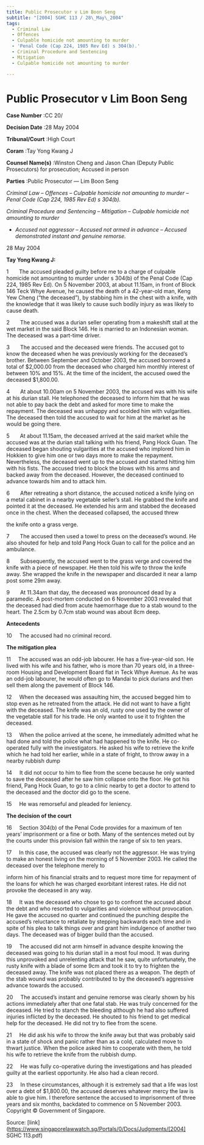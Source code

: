 ```yaml
---
title: Public Prosecutor v Lim Boon Seng
subtitle: "[2004] SGHC 113 / 28\_May\_2004"
tags:
  - Criminal Law
  - Offences
  - Culpable homicide not amounting to murder
  - 'Penal Code (Cap 224, 1985 Rev Ed) s 304(b).'
  - Criminal Procedure and Sentencing
  - Mitigation
  - Culpable homicide not amounting to murder

---
```

# Public Prosecutor v Lim Boon Seng 



**Case Number** :CC 20/ 

**Decision Date** :28 May 2004 

**Tribunal/Court** :High Court 

**Coram** :Tay Yong Kwang J 

**Counsel Name(s)** :Winston Cheng and Jason Chan (Deputy Public Prosecutors) for prosecution; Accused in person 

**Parties** :Public Prosecutor — Lim Boon Seng 

_Criminal Law_ – _Offences_ – _Culpable homicide not amounting to murder_ – _Penal Code (Cap 224, 1985 Rev Ed) s 304(b)._ 

_Criminal Procedure and Sentencing_ – _Mitigation_ – _Culpable homicide not amounting to murder_ 

- _Accused not aggressor_ – _Accused not armed in advance_ – _Accused demonstrated instant and genuine remorse._ 

28 May 2004 

**Tay Yong Kwang J:** 

1       The accused pleaded guilty before me to a charge of culpable homicide not amounting to murder under s 304(b) of the Penal Code (Cap 224, 1985 Rev Ed). On 5 November 2003, at about 11.15am, in front of Block 146 Teck Whye Avenue, he caused the death of a 42-year-old man, Keng Yew Cheng (“the deceased”), by stabbing him in the chest with a knife, with the knowledge that it was likely to cause such bodily injury as was likely to cause death. 

2       The accused was a durian seller operating from a makeshift stall at the wet market in the said Block 146. He is married to an Indonesian woman. The deceased was a part-time driver. 

3       The accused and the deceased were friends. The accused got to know the deceased when he was previously working for the deceased’s brother. Between September and October 2003, the accused borrowed a total of $2,000.00 from the deceased who charged him monthly interest of between 10% and 15%. At the time of the incident, the accused owed the deceased $1,800.00. 

4       At about 10.00am on 5 November 2003, the accused was with his wife at his durian stall. He telephoned the deceased to inform him that he was not able to pay back the debt and asked for more time to make the repayment. The deceased was unhappy and scolded him with vulgarities. The deceased then told the accused to wait for him at the market as he would be going there. 

5       At about 11.15am, the deceased arrived at the said market while the accused was at the durian stall talking with his friend, Pang Hock Guan. The deceased began shouting vulgarities at the accused who implored him in Hokkien to give him one or two days more to make the repayment. Nevertheless, the deceased went up to the accused and started hitting him with his fists. The accused tried to block the blows with his arms and backed away from the deceased. However, the deceased continued to advance towards him and to attack him. 

6       After retreating a short distance, the accused noticed a knife lying on a metal cabinet in a nearby vegetable seller’s stall. He grabbed the knife and pointed it at the deceased. He extended his arm and stabbed the deceased once in the chest. When the deceased collapsed, the accused threw 


the knife onto a grass verge. 

7       The accused then used a towel to press on the deceased’s wound. He also shouted for help and told Pang Hock Guan to call for the police and an ambulance. 

8       Subsequently, the accused went to the grass verge and covered the knife with a piece of newspaper. He then told his wife to throw the knife away. She wrapped the knife in the newspaper and discarded it near a lamp post some 29m away. 

9       At 11.34am that day, the deceased was pronounced dead by a paramedic. A post-mortem conducted on 6 November 2003 revealed that the deceased had died from acute haemorrhage due to a stab wound to the heart. The 2.5cm by 0.7cm stab wound was about 8cm deep. 

**Antecedents** 

10     The accused had no criminal record. 

**The mitigation plea** 

11     The accused was an odd-job labourer. He has a five-year-old son. He lived with his wife and his father, who is more than 70 years old, in a three-room Housing and Development Board flat in Teck Whye Avenue. As he was an odd-job labourer, he would often go to Mandai to pick durians and then sell them along the pavement of Block 146. 

12     When the deceased was assaulting him, the accused begged him to stop even as he retreated from the attack. He did not want to have a fight with the deceased. The knife was an old, rusty one used by the owner of the vegetable stall for his trade. He only wanted to use it to frighten the deceased. 

13     When the police arrived at the scene, he immediately admitted what he had done and told the police what had happened to the knife. He co-operated fully with the investigators. He asked his wife to retrieve the knife which he had told her earlier, while in a state of fright, to throw away in a nearby rubbish dump 

14     It did not occur to him to flee from the scene because he only wanted to save the deceased after he saw him collapse onto the floor. He got his friend, Pang Hock Guan, to go to a clinic nearby to get a doctor to attend to the deceased and the doctor did go to the scene. 

15     He was remorseful and pleaded for leniency. 

**The decision of the court** 

16     Section 304(b) of the Penal Code provides for a maximum of ten years’ imprisonment or a fine or both. Many of the sentences meted out by the courts under this provision fall within the range of six to ten years. 

17     In this case, the accused was clearly not the aggressor. He was trying to make an honest living on the morning of 5 November 2003. He called the deceased over the telephone merely to 


inform him of his financial straits and to request more time for repayment of the loans for which he was charged exorbitant interest rates. He did not provoke the deceased in any way. 

18     It was the deceased who chose to go to confront the accused about the debt and who resorted to vulgarities and violence without provocation. He gave the accused no quarter and continued the punching despite the accused’s reluctance to retaliate by stepping backwards each time and in spite of his plea to talk things over and grant him indulgence of another two days. The deceased was of bigger build than the accused. 

19     The accused did not arm himself in advance despite knowing the deceased was going to his durian stall in a most foul mood. It was during this unprovoked and unrelenting attack that he saw, quite unfortunately, the rusty knife with a blade of some 9cm and took it to try to frighten the deceased away. The knife was not placed there as a weapon. The depth of the stab wound was probably contributed to by the deceased’s aggressive advance towards the accused. 

20     The accused’s instant and genuine remorse was clearly shown by his actions immediately after that one fatal stab. He was truly concerned for the deceased. He tried to stanch the bleeding although he had also suffered injuries inflicted by the deceased. He shouted to his friend to get medical help for the deceased. He did not try to flee from the scene. 

21     He did ask his wife to throw the knife away but that was probably said in a state of shock and panic rather than as a cold, calculated move to thwart justice. When the police asked him to cooperate with them, he told his wife to retrieve the knife from the rubbish dump. 

22     He was fully co-operative during the investigations and has pleaded guilty at the earliest opportunity. He also had a clean record. 

23     In these circumstances, although it is extremely sad that a life was lost over a debt of $1,800.00, the accused deserves whatever mercy the law is able to give him. I therefore sentence the accused to imprisonment of three years and six months, backdated to commence on 5 November 2003. Copyright © Government of Singapore. 


Source: [link](https://www.singaporelawwatch.sg/Portals/0/Docs/Judgments/[2004] SGHC 113.pdf)
